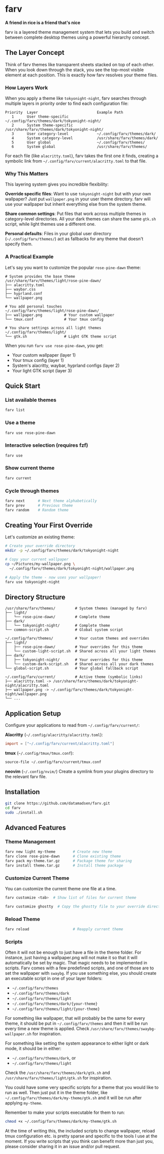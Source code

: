 # farv

**A friend in rice is a friend that's nice**

farv is a layered theme management system that lets you build and switch
between complete desktop themes using a powerful hierarchy concept.

## The Layer Concept

Think of farv themes like transparent sheets stacked on top of each other.
When you look down through the stack, you see the top-most visible element
at each position. This is exactly how farv resolves your theme files.

### How Layers Work

When you apply a theme like `tokyonight-night`, farv searches through
multiple layers in priority order to find each configuration file:

```
Priority  Layer                           Example Path
   1      User theme-specific             ~/.config/farv/themes/dark/tokyonight-night/
   2      System theme-specific           /usr/share/farv/themes/dark/tokyonight-night/
   3      User category-level             ~/.config/farv/themes/dark/
   4      System category-level           /usr/share/farv/themes/dark/
   5      User global                     ~/.config/farv/themes/
   6      System global                   /usr/share/farv/themes/
```

For each file (like `alacritty.toml`), farv takes the first one it finds,
creating a symbolic link from `~/.config/farv/current/alacritty.toml` to
that file.

### Why This Matters

This layering system gives you incredible flexibility:

**Override specific files**: Want to use `tokyonight-night` but with your
own wallpaper? Just put `wallpaper.png` in your user theme directory.
farv will use your wallpaper but inherit everything else from the system
theme.

**Share common settings**: Put files that work across multiple themes
in category-level directories. All your dark themes can share the same
`gtk.sh` script, while light themes use a different one.

**Personal defaults**: Files in your global user directory (`~/.config/farv/themes/`)
act as fallbacks for any theme that doesn't specify them.

### A Practical Example

Let's say you want to customize the popular `rose-pine-dawn` theme:

```
# System provides the base theme
/usr/share/farv/themes/light/rose-pine-dawn/
├── alacritty.toml
├── waybar.css
├── hyprland.conf
└── wallpaper.png

# You add personal touches
~/.config/farv/themes/light/rose-pine-dawn/
├── wallpaper.png          # Your custom wallpaper
└── tmux.conf              # Your tmux config

# You share settings across all light themes
~/.config/farv/themes/light/
└── gtk.sh                 # Light GTK theme script
```

When you run `farv use rose-pine-dawn`, you get:

- Your custom wallpaper (layer 1)
- Your tmux config (layer 1)
- System's alacritty, waybar, hyprland configs (layer 2)
- Your light GTK script (layer 3)

## Quick Start

### List available themes

```bash
farv list
```

### Use a theme

```bash
farv use rose-pine-dawn
```

### Interactive selection (requires fzf)

```bash
farv use
```

### Show current theme

```bash
farv current
```

### Cycle through themes

```bash
farv next      # Next theme alphabetically
farv prev      # Previous theme
farv random    # Random theme
```

## Creating Your First Override

Let's customize an existing theme:

```bash
# Create your override directory
mkdir -p ~/.config/farv/themes/dark/tokyonight-night

# Copy your current wallpaper
cp ~/Pictures/my-wallpaper.png \
  ~/.config/farv/themes/dark/tokyonight-night/wallpaper.png

# Apply the theme - now uses your wallpaper!
farv use tokyonight-night
```

## Directory Structure

```
/usr/share/farv/themes/         # System themes (managed by farv)
├── light/
│   └── rose-pine-dawn/         # Complete theme
├── dark/
│   └── tokyonight-night/       # Complete theme
└── common-script.sh            # Global system script

~/.config/farv/themes/          # Your custom themes and overrides
├── light/
│   ├── rose-pine-dawn/         # Your overrides for this theme
│   └── custom-light-script.sh  # Shared across all your light themes
├── dark/
│   ├── tokyonight-night/       # Your overrides for this theme
│   └── custom-dark-script.sh   # Shared across all your dark themes
└── global-script.sh            # Your global fallback script

~/.config/farv/current/         # Active theme (symbolic links)
├── alacritty.toml -> /usr/share/farv/themes/dark/tokyonight-night/alacritty.toml
├── wallpaper.png -> ~/.config/farv/themes/dark/tokyonight-night/wallpaper.png
└── ...
```

## Application Setup

Configure your applications to read from `~/.config/farv/current/`:

**Alacritty** (`~/.config/alacritty/alacritty.toml`):

```toml
import = ["~/.config/farv/current/alacritty.toml"]
```

**tmux** (`~/.config/tmux/tmux.conf`):

```bash
source-file ~/.config/farv/current/tmux.conf
```

**neovim** (`~/.config/nvim/`)
Create a symlink from your plugins directory to the relevant farv file.

## Installation

```bash
git clone https://github.com/datamadsen/farv.git
cd farv
sudo ./install.sh
```

## Advanced Features

### Theme Management

```bash
farv new light my-theme        # Create new theme
farv clone rose-pine-dawn      # Clone existing theme
farv pack my-theme.tar.gz      # Package theme for sharing
farv install theme.tar.gz      # Install theme package
```

### Customize Current Theme

You can customize the current theme one file at a time.

```bash
farv customize <tab>  # Show list of files for current theme
```

```bash
farv customize ghostty  # Copy the ghostty file to your override directory
```

### Reload Theme

```bash
farv reload                    # Reapply current theme
```

### Scripts

Often it will not be enough to just have a file in the theme folder. For
instance, just having a wallpaper.png will not make it so that it will
automatically be set by magic. That magic needs to be implemented in scripts.
Farv comes with a few predefined scripts, and one of those are to set the
wallpaper with `swaybg`. If you use something else, you should create an
executable script in one of your layer folders:

- `~/.config/farv/themes`
- `~/.config/farv/themes/dark`
- `~/.config/farv/themes/light`
- `~/.config/farv/themes/dark/{your-theme}`
- `~/.config/farv/themes/light/{your-theme}`

For something like wallpaper, that will probably be the same for every theme, it
should be put in `~/.config/farv/themes` and then it will be run every time a
new theme is applied. Check `/usr/share/farv/themes/swaybg-wallpaper.sh` for
inspiration.

For something like setting the system appearance to either light or dark mode,
it should be in either:

- `~/.config/farv/themes/dark`, or
- `~/.config/farv/themes/light`

Check the `/usr/share/farv/themes/dark/gtk.sh` and
`/usr/share/farv/themes/light/gtk.sh` for inspiration.

You could have some very specific scripts for a theme that you would like to run
as well. Then just put it in the theme folder, like
`~/.config/farv/themes/dark/my-theme/gtk.sh` and it will be run after applying
`my-theme`.

Remember to make your scripts executable for them to run:

```bash
chmod +x ~/.config/farv/themes/dark/my-theme/gtk.sh
```

At the time of writing this, the included scripts to change wallpaper, reload
tmux configuration etc. is pretty sparse and specific to the tools I use at the
moment. If you write scripts that you think can benefit more than just you,
please consider sharing it in an issue and/or pull request.
